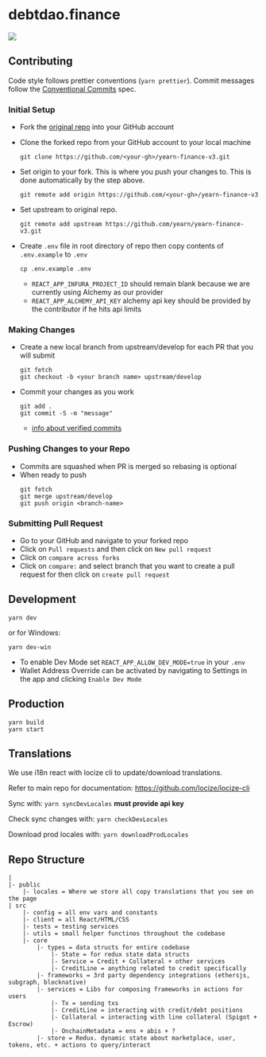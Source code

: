 # debtdao.finance

<img src="https://img.shields.io/badge/dynamic/json.svg?style=plastic&color=2096F3&label=locize&query=%24.translatedPercentage&url=https://api.locize.app/badgedata/1c6d6900-5989-49fe-b221-0001423041d2&suffix=%+translated&link=https://www.locize.com" />

## Contributing

Code style follows prettier conventions (`yarn prettier`). Commit messages follow the [Conventional Commits](https://www.conventionalcommits.org/en/v1.0.0/) spec.

### Initial Setup

- Fork the [original repo](https://github.com/yearn/yearn-finance-v3/) into your GitHub account
- Clone the forked repo from your GitHub account to your local machine

  ```
  git clone https://github.com/<your-gh>/yearn-finance-v3.git
  ```

- Set origin to your fork. This is where you push your changes to. This is done automatically by the step above.

  ```
  git remote add origin https://github.com/<your-gh>/yearn-finance-v3
  ```

- Set upstream to original repo.

  ```
  git remote add upstream https://github.com/yearn/yearn-finance-v3.git
  ```

- Create `.env` file in root directory of repo then copy contents of `.env.example` to `.env`
  ```
  cp .env.example .env
  ```
  - `REACT_APP_INFURA_PROJECT_ID` should remain blank because we are currently using Alchemy as our provider
  - `REACT_APP_ALCHEMY_API_KEY` alchemy api key should be provided by the contributor if he hits api limits

### Making Changes

- Create a new local branch from upstream/develop for each PR that you will submit
  ```
  git fetch
  git checkout -b <your branch name> upstream/develop
  ```
- Commit your changes as you work
  ```
  git add .
  git commit -S -m "message"
  ```
  - [info about verified commits](https://docs.github.com/en/github/authenticating-to-github/managing-commit-signature-verification)

### Pushing Changes to your Repo

- Commits are squashed when PR is merged so rebasing is optional
- When ready to push
  ```
  git fetch
  git merge upstream/develop
  git push origin <branch-name>
  ```

### Submitting Pull Request

- Go to your GitHub and navigate to your forked repo
- Click on `Pull requests` and then click on `New pull request`
- Click on `compare across forks`
- Click on `compare:` and select branch that you want to create a pull request for then click on `create pull request`

## Development

```
yarn dev
```

or for Windows:

```
yarn dev-win
```

- To enable Dev Mode set `REACT_APP_ALLOW_DEV_MODE=true` in your `.env`
- Wallet Address Override can be activated by navigating to Settings in the app and clicking `Enable Dev Mode`

## Production

```
yarn build
yarn start
```

## Translations

We use i18n react with locize cli to update/download translations.

Refer to main repo for documentation:
https://github.com/locize/locize-cli

Sync with: `yarn syncDevLocales` **must provide api key**

Check sync changes with: `yarn checkDevLocales`

Download prod locales with: `yarn downloadProdLocales`



## Repo Structure

```
|
|- public
	|- locales = Where we store all copy translations that you see on the page
| src
	|- config = all env vars and constants
	|- client = all React/HTML/CSS
	|- tests = testing services
	|- utils = small helper functinos throughout the codebase 
	|- core
		|- types = data structs for entire codebase
			|- State = for redux state data structs
			|- Service = Credit + Collateral + other services
			|- CreditLine = anything related to credit specifically
		|- frameworks = 3rd party dependency integrations (ethersjs, subgraph, blocknative)
		|- services = Libs for composing frameworks in actions for users
			|- Tx = sending txs
			|- CreditLine = interacting with credit/debt positions
			|- Collateral = interacting with line collateral (Spigot + Escrow)
			|- OnchainMetadata = ens + abis + ?
		|- store = Redux. dynamic state about marketplace, user, tokens, etc. + actions to query/interact

```


